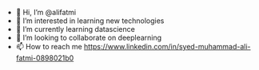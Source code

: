 - 👋 Hi, I’m @alifatmi
- 👀 I’m interested in learning new technologies
- 🌱 I’m currently learning datascience
- 💞️ I’m looking to collaborate on deeplearning
- 📫 How to reach me https://www.linkedin.com/in/syed-muhammad-ali-fatmi-0898021b0

<!---
alifatmi/alifatmi is a ✨ special ✨ repository because its `README.md` (this file) appears on your GitHub profile.
You can click the Preview link to take a look at your changes.
--->
